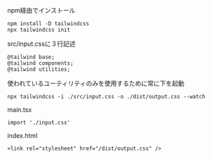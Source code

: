 npm経由でインストール
```
npm install -D tailwindcss
npx tailwindcss init
```
src/input.cssに３行記述
```
@tailwind base;
@tailwind components;
@tailwind utilities;
```
使われているユーティリティのみを使用するために常に下を起動
```
npx tailwindcss -i ./src/input.css -o ./dist/output.css --watch
```
main.tsx
```
import './input.css'
```
index.html
```
<link rel="stylesheet" href="/dist/output.css" />
```
